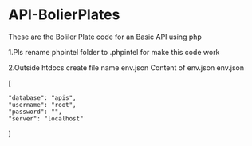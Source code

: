 # API-BolierPlates
These are the Boliler Plate code for an Basic API using php

1.Pls rename phpintel folder to .phpintel for make this code work

2.Outside htdocs create file name env.json
Content of env.json
env.json


[

	"database": "apis",
	"username": "root",
	"password": "",
	"server": "localhost"
	
]


